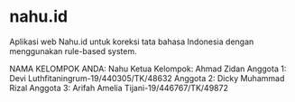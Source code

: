 # nahu.id
Aplikasi web Nahu.id untuk koreksi tata bahasa Indonesia dengan menggunakan rule-based system.

NAMA KELOMPOK ANDA: Nahu
Ketua Kelompok: Ahmad Zidan
Anggota 1: Devi Luthfitaningrum-19/440305/TK/48632 
Anggota 2: Dicky Muhammad Rizal
Anggota 3: Arifah Amelia Tijani-19/446767/TK/49872